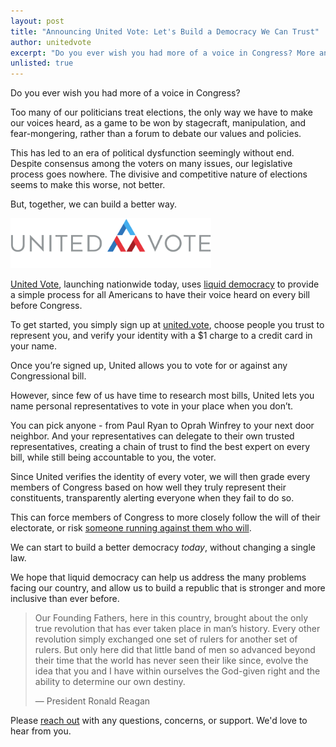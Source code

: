 ```yaml
---
layout: post
title: "Announcing United Vote: Let's Build a Democracy We Can Trust"
author: unitedvote
excerpt: "Do you ever wish you had more of a voice in Congress? More and more of today’s politicians treat elections as a game to be won by stagecraft, manipulation, and fear-mongering rather than a forum to debate our values and policies. But, together, we can build a better way."
unlisted: true
---
```


Do you ever wish you had more of a voice in Congress?

Too many of our politicians treat elections, the only way we have to make our voices heard, as a game to be won by stagecraft, manipulation, and fear-mongering, rather than a forum to debate our values and policies.

This has led to an era of political dysfunction seemingly without end. Despite consensus among the voters on many issues, our legislative process goes nowhere. The divisive and competitive nature of elections seems to make this worse, not better.

But, together, we can build a better way.

[<img src="/assets/article_images/2017-11-06-announcing-united-vote/united-vote-logo-100px.png" alt="" style="height: 80px;">](https://united.vote)

[United Vote](https://united.vote), launching nationwide today, uses [liquid democracy](https://blog.united.vote/2016/09/21/what-is-liquid-democracy/) to provide a simple process for all Americans to have their voice heard on every bill before Congress.

To get started, you simply sign up at [united.vote](https://united.vote), choose people you trust to represent you, and verify your identity with a $1 charge to a credit card in your name.

Once you’re signed up, United allows you to vote for or against any Congressional bill.

However, since few of us have time to research most bills, United lets you name personal representatives to vote in your place when you don’t.

You can pick anyone - from Paul Ryan to Oprah Winfrey to your next door neighbor. And your representatives can delegate to their own trusted representatives, creating a chain of trust to find the best expert on every bill, while still being accountable to you, the voter.

Since United verifies the identity of every voter, we will then grade every members of Congress based on how well they truly represent their constituents, transparently alerting everyone when they fail to do so.

This can force members of Congress to more closely follow the will of their electorate, or risk [someone running against them who will](https://blog.united.vote/2017/07/04/running-liquid-democracy-candidates/).

We can start to build a better democracy *today*, without changing a single law.

We hope that liquid democracy can help us address the many problems facing our country, and allow us to build a republic that is stronger and more inclusive than ever before.

> Our Founding Fathers, here in this country, brought about the only true revolution that has ever taken place in man’s history. Every other revolution simply exchanged one set of rulers for another set of rulers. But only here did that little band of men so advanced beyond their time that the world has never seen their like since, evolve the idea that you and I have within ourselves the God-given right and the ability to determine our own destiny.
>
> — President Ronald Reagan

Please [reach out](mailto:help@united.vote) with any questions, concerns, or support. We'd love to hear from you.
